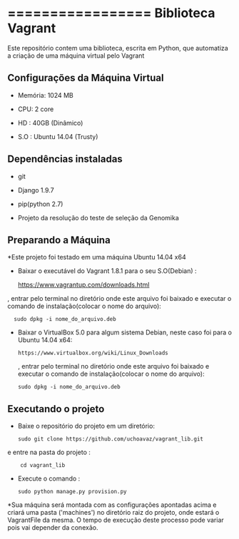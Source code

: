 =================
Biblioteca Vagrant
=================

Este repositório contem uma biblioteca, escrita em Python, que automatiza a criação de uma máquina virtual pelo Vagrant

Configurações da Máquina Virtual
------------

  - Memória: 1024 MB

  - CPU: 2 core

  - HD : 40GB (Dinâmico)
  
  - S.O : Ubuntu 14.04 (Trusty)
    
Dependências instaladas
------------
  - git
  
  - Django 1.9.7
  
  - pip(python 2.7)
  
  - Projeto da resolução do teste de seleção da Genomika
  

Preparando a Máquina
------------
*Este projeto foi testado em uma máquina Ubuntu 14.04 x64

  - Baixar o executável do Vagrant 1.8.1 para o seu S.O(Debian) :
  
      https://www.vagrantup.com/downloads.html

  , entrar pelo terminal no diretório onde este arquivo foi baixado e executar o comando de instalação(colocar o nome do arquivo):
  
      sudo dpkg -i nome_do_arquivo.deb
  
  - Baixar o VirtualBox 5.0 para algum sistema Debian, neste caso foi para o Ubuntu 14.04 x64:
  
        https://www.virtualbox.org/wiki/Linux_Downloads

    , entrar pelo terminal no diretório onde este arquivo foi baixado e executar o comando de instalação(colocar o nome do arquivo):
    
        sudo dpkg -i nome_do_arquivo.deb

Executando o projeto
------------

  - Baixe o repositório do projeto em um diretório:
  
        sudo git clone https://github.com/uchoavaz/vagrant_lib.git

   e entre na pasta do projeto :
   
        cd vagrant_lib

  - Execute o comando :
  
        sudo python manage.py provision.py

 *Sua máquina será montada com as configurações apontadas acima e criará uma pasta ('machines') no diretório raiz do projeto, onde estará o VagrantFile da mesma. O tempo de execução deste processo pode variar pois vai depender da conexão.
